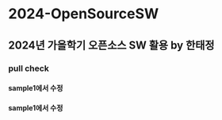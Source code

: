 # 2024-OpenSourceSW

## 2024년 가을학기 오픈소스 SW 활용 by 한태정

### pull check

#### sample1에서 수정

#### sample1에서 수정
